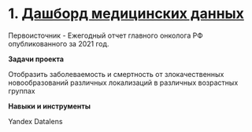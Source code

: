 
# 1. [Дашборд медицинских данных](https://datalens.yandex.ru/u7aqgjzr4a12j-zabolevaemost-i-smertnost-2021?tab=a7)

Первоисточник -  Ежегодный отчет главного онколога РФ опубликованного за 2021 год.

**Задачи проекта**

Отобразить заболеваемость и смертность от злокачественных новообразований различных локализаций в различных возрастных группах

**Навыки и инструменты**

Yandex Datalens
